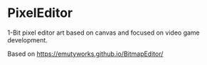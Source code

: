 # PixelEditor
1-Bit pixel editor art based on canvas and focused on video game development.

Based on https://emutyworks.github.io/BitmapEditor/
